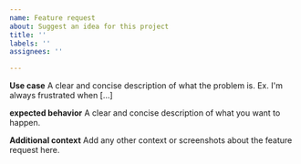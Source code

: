 ```yaml
---
name: Feature request
about: Suggest an idea for this project
title: ''
labels: ''
assignees: ''

---
```


**Use case**
A clear and concise description of what the problem is. Ex. I'm always frustrated when [...]

**expected behavior**
A clear and concise description of what you want to happen.


**Additional context**
Add any other context or screenshots about the feature request here.
